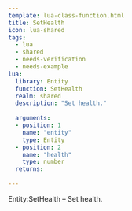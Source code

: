 ```yaml
---
template: lua-class-function.html
title: SetHealth
icon: lua-shared
tags:
  - lua
  - shared
  - needs-verification
  - needs-example
lua:
  library: Entity
  function: SetHealth
  realm: shared
  description: "Set health."
  
  arguments:
  - position: 1
    name: "entity"
    type: Entity
  - position: 2
    name: "health"
    type: number
  returns:
    
---
```


<div class="lua__search__keywords">
Entity:SetHealth &#x2013; Set health.
</div>
